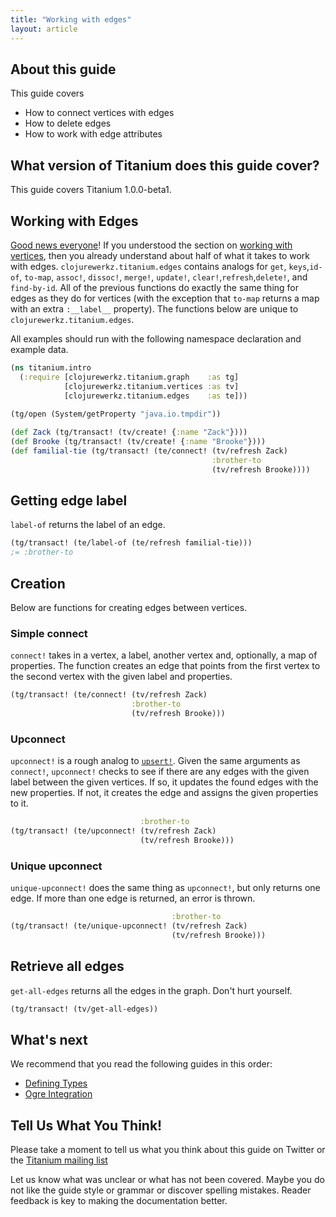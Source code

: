 ```yaml
---
title: "Working with edges"
layout: article
---
```


## About this guide

This guide covers

 * How to connect vertices with edges
 * How to delete edges
 * How to work with edge attributes


## What version of Titanium does this guide cover?

This guide covers Titanium 1.0.0-beta1.


## Working with Edges 

[Good news everyone](http://www.youtube.com/watch?v=1D1cap6yETA)! If
you understood the section on
[working with vertices](/articles/vertices.html), then you already
understand about half of what it takes to work with edges.
`clojurewerkz.titanium.edges` contains analogs for `get`,
`keys`,`id-of`, `to-map`, `assoc!`, `dissoc!`, `merge!`, `update!`,
`clear!`,`refresh`,`delete!`, and `find-by-id`. All of the previous
functions do exactly the same thing for edges as they do for vertices
(with the exception that `to-map` returns a map with an extra
`:__label__` property). The functions below are unique to
`clojurewerkz.titanium.edges`. 

All examples should run with the following namespace declaration and example data.

``` clojure
(ns titanium.intro
  (:require [clojurewerkz.titanium.graph    :as tg]
            [clojurewerkz.titanium.vertices :as tv]
            [clojurewerkz.titanium.edges    :as te]))
            
(tg/open (System/getProperty "java.io.tmpdir"))            

(def Zack (tg/transact! (tv/create! {:name "Zack"})))
(def Brooke (tg/transact! (tv/create! {:name "Brooke"})))
(def familial-tie (tg/transact! (te/connect! (tv/refresh Zack)
                                             :brother-to 
                                             (tv/refresh Brooke))))
```

## Getting edge label
`label-of` returns the label of an edge. 

``` clojure
(tg/transact! (te/label-of (te/refresh familial-tie)))
;= :brother-to
```
## Creation

Below are functions for creating edges between vertices. 

### Simple connect

`connect!` takes in a vertex, a label, another vertex and, optionally,
a map of properties. The function creates an edge that points from the
first vertex to the second vertex with the given label and properties. 

``` clojure
(tg/transact! (te/connect! (tv/refresh Zack)
                           :brother-to 
                           (tv/refresh Brooke)))
```

### Upconnect

`upconnect!` is a rough analog to
[`upsert!`](/articles/vertices.html#upserting). Given the same
arguments as `connect!`, `upconnect!` checks to see if there are any
edges with the given label between the given vertices. If so, it
updates the found edges with the new properties. If not, it creates
the edge and assigns the given properties to it.


``` clojure
                             :brother-to 
(tg/transact! (te/upconnect! (tv/refresh Zack)
                             (tv/refresh Brooke)))
```

### Unique upconnect

`unique-upconnect!` does the same thing as `upconnect!`, but only
returns one edge. If more than one edge is returned, an error is
thrown.

``` clojure
                                    :brother-to 
(tg/transact! (te/unique-upconnect! (tv/refresh Zack)
                                    (tv/refresh Brooke)))
```

## Retrieve all edges

`get-all-edges` returns all the edges in the graph. Don't hurt yourself.

``` clojure
(tg/transact! (tv/get-all-edges))
```

## What's next

We recommend that you read the following guides in this order:

 * [Defining Types](/articles/types.html)  
 * [Ogre Integration](/articles/ogre.html)



## Tell Us What You Think!

Please take a moment to tell us what you think about this guide on
Twitter or the [Titanium mailing
list](https://groups.google.com/forum/#!forum/clojure-titanium)

Let us know what was unclear or what has not been covered. Maybe you
do not like the guide style or grammar or discover spelling
mistakes. Reader feedback is key to making the documentation better.
